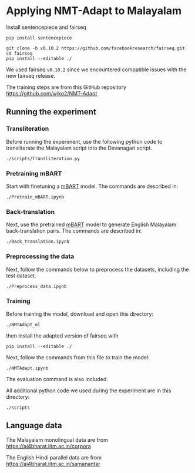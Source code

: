 # Applying NMT-Adapt to Malayalam

Install sentencepiece and fairseq
```
pip install sentencepiece

git clone -b v0.10.2 https://github.com/facebookresearch/fairseq.git
cd fairseq
pip install --editable ./
```
We used fairseq `v0.10.2` since we encountered compatible issues with the new fairseq release.

The training steps are from this GitHub repository https://github.com/wjko2/NMT-Adapt

## Running the experiment
### Transliteration
Before running the experiment, use the following python code to transliterate the Malayalam script into the Devanagari script.
```
./scripts/Transliteration.py
```
### Pretraining mBART
Start with finetuning a [mBART](https://github.com/facebookresearch/fairseq/tree/main/examples/mbart) model. The commands are described in:
```
./Pretrain_mBART.ipynb
```
### Back-translation
Next, use the pretrained [mBART](https://github.com/facebookresearch/fairseq/tree/main/examples/mbart) model to generate English Malayalam back-translation pairs. The commands are described in:
```
./Back_translation.ipynb
```
### Preprocessing the data
Next, follow the commands below to preprocess the datasets, including the test dataset.
```
./Preprocess_data.ipynb
```
### Training
Before training the model, download and open this directory:
```
./NMTAdapt_ml
```
then install the adapted version of fairseq with
```
pip install --editable ./
```
Next, follow the commands from this file to train the model:
```
./NMTAdapt.ipynb
```
The evaluation command is also included.

All additional python code we used during the experiment are in this directory:
```
./scripts
```

## Language data
The Malayalam monolingual data are from https://ai4bharat.iitm.ac.in/corpora

The English Hindi parallel data are from https://ai4bharat.iitm.ac.in/samanantar

